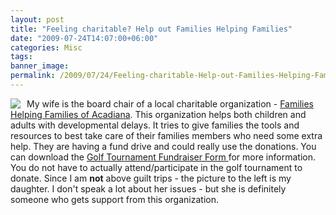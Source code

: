 ```yaml
---
layout: post
title: "Feeling charitable? Help out Families Helping Families"
date: "2009-07-24T14:07:00+06:00"
categories: Misc 
tags: 
banner_image: 
permalink: /2009/07/24/Feeling-charitable-Help-out-Families-Helping-Families
---
```


<img src="https://static.raymondcamden.com/images/cfjedi/lynntsa.jpg" align="left" style="margin-right:10px" /> My wife is the board chair of a local charitable organization - <a href="http://www.fhfacadiana.com/">Families Helping Families of Acadiana</a>. This organization helps both children and adults with developmental delays. It tries to give families the tools and resources to best take care of their families members who need some extra help. They are having a fund drive and could really use the donations. You can download the <a href="http://www.fhfacadiana.com/FHFgolfupdated.doc">Golf Tournament Fundraiser Form </a>for more information. You do not have to actually attend/participate in the golf tournament to donate. Since I am <b>not</b> above guilt trips - the picture to the left is my daughter. I don't speak a lot about her issues - but she is definitely someone who gets support from this organization. 
<br clear="left">